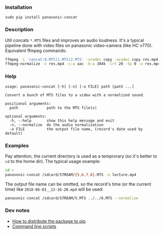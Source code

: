 ### Installation

```
sudo pip install panasonic-concat
```

### Description

Util concats `*.MTS` files and improves an audio loudness. It's a typical pipeline done with video files on panasonic video-camera (like HC v770). Equivalent ffmpeg commands:

```bash
ffmpeg -i 'concat:0.MTS|1.MTS|2.MTS' -vcodec copy -acodec copy res.mp4
ffmpeg-normalize -v res.mp4 -c:a aac -b:a 384k -lrt 20 -tp 0 -o res.mp4
```

### Help

```
usage: panasonic-concat [-h] [-n] [-o FILE] path [path ...]

Convert a bunch of MTS files to a video with a normalized sound.

positional arguments:
  path             path to the MTS file(s)

optional arguments:
  -h, --help       show this help message and exit
  -n, --normalize  do the audio normalization
  -o FILE          the output file name, (record's date used by default)
```

### Examples

Pay attention, the current directory is used as a temprorary (so it's better to `cd` to the home dir). The typical usage example:

```bash
cd ~
panasonic-concat /sdcard/STREAM/{5,6,7,8}.MTS -o lecture.mp4
```

The output file name can be omitted, so the record's time (or the current time) like `2018-06-03__13-16-20.mp4` will be used:

```bash
panasonic-concat /sdcard/STREAM/5.MTS ../../6.MTS --normalize
```

### Dev notes

- [How to distribute the package to pip](https://packaging.python.org/tutorials/packaging-projects/)
- [Command line scripts](https://python-packaging.readthedocs.io/en/latest/command-line-scripts.html)
